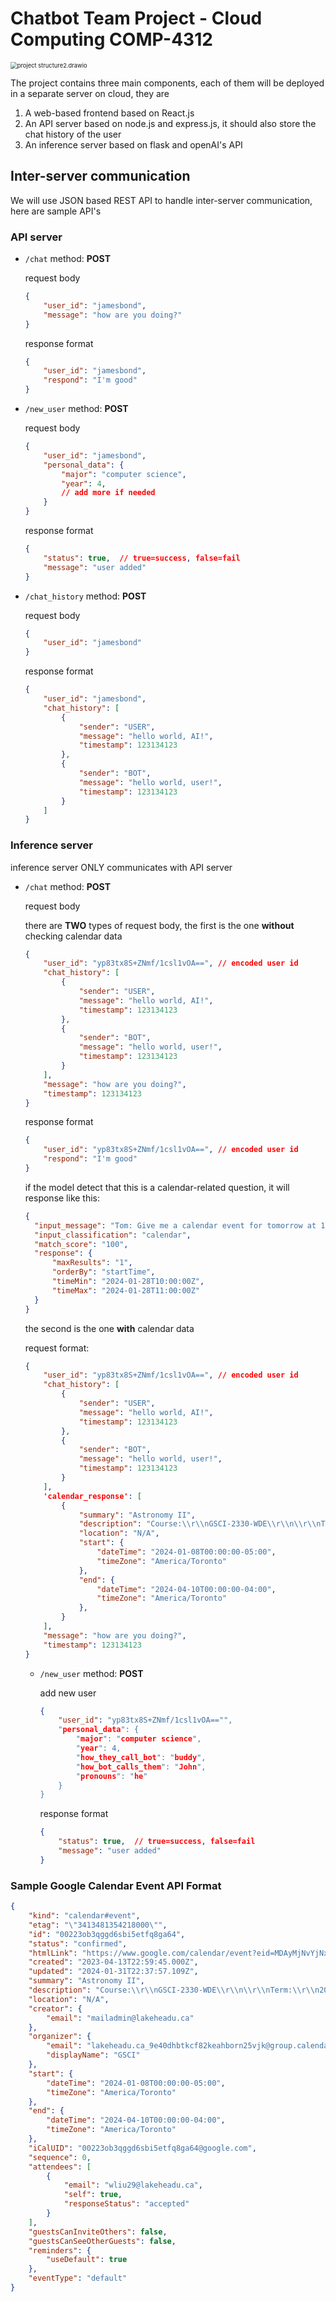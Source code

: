 # Chatbot Team Project - Cloud Computing COMP-4312



<img src="./images/project structure2.drawio.png" alt="project structure2.drawio" style="zoom:67%;" />

The project contains three main components, each of them will be deployed in a separate server on cloud, they are

1. A web-based frontend based on React.js
2. An API server based on node.js and express.js, it should also store the chat history of the user
3. An inference server based on flask and openAI's API

## Inter-server communication

We will use JSON based REST API to handle inter-server communication, here are sample API's

### API server

* `/chat` method: **POST**

  request body

  ```json
  {
      "user_id": "jamesbond",
      "message": "how are you doing?"
  }
  ```

  response format

  ```json
  {
      "user_id": "jamesbond",
      "respond": "I'm good"
  }
  ```

* `/new_user` method: **POST**

  request body

  ```json
  {
      "user_id": "jamesbond",
      "personal_data": {
          "major": "computer science",
          "year": 4,
          // add more if needed
      }
  }
  ```

  response format

  ```json
  {
      "status": true,  // true=success, false=fail
      "message": "user added"
  }
  ```

* `/chat_history` method: **POST**

  request body

  ```json
  {
      "user_id": "jamesbond"
  }
  ```

  response format

  ```json
  {
      "user_id": "jamesbond",
      "chat_history": [
          {
              "sender": "USER",
              "message": "hello world, AI!",
              "timestamp": 123134123
          },
          {
              "sender": "BOT",
              "message": "hello world, user!",
              "timestamp": 123134123
          }
      ]
  }
  ```

  

### Inference server

inference server ONLY communicates with API server

* `/chat` method: **POST**

  request body

  there are **TWO** types of request body, the first is the one **without** checking calendar data 

  ```json
  {
      "user_id": "yp83tx8S+ZNmf/1csl1vOA==", // encoded user id
      "chat_history": [
          {
              "sender": "USER",
              "message": "hello world, AI!",
              "timestamp": 123134123
          },
          {
              "sender": "BOT",
              "message": "hello world, user!",
              "timestamp": 123134123
          }
      ],
      "message": "how are you doing?",
      "timestamp": 123134123
  }
  ```

  response format

  ```json
  {
      "user_id": "yp83tx8S+ZNmf/1csl1vOA==", // encoded user id
      "respond": "I'm good"
  }
  ```

  if the model detect that this is a calendar-related question, it will response like this:

  ```json
  {
  	"input_message": "Tom: Give me a calendar event for tomorrow at 10am",
  	"input_classification": "calendar",
  	"match_score": "100",
  	"response": {
  		"maxResults": "1",
  		"orderBy": "startTime",
  		"timeMin": "2024-01-28T10:00:00Z",
  		"timeMax": "2024-01-28T11:00:00Z"
  	}
  }
  ```

  

  the second is the one **with** calendar data

  request format:

  ```json
  {
      "user_id": "yp83tx8S+ZNmf/1csl1vOA==", // encoded user id
      "chat_history": [
          {
              "sender": "USER",
              "message": "hello world, AI!",
              "timestamp": 123134123
          },
          {
              "sender": "BOT",
              "message": "hello world, user!",
              "timestamp": 123134123
          }
      ],
      'calendar_response': [
          {
              "summary": "Astronomy II",
              "description": "Course:\\r\\nGSCI-2330-WDE\\r\\n\\r\\nTerm:\\r\\n2024W\\r\\n\\r\\nFaculty Info:\\r\\nN/A\\r\\n\\r\\nInstruction Method:\\r\\nWEB\\r\\n\\r\\nNo additional scheduling information available",
              "location": "N/A",
              "start": {
                  "dateTime": "2024-01-08T00:00:00-05:00",
                  "timeZone": "America/Toronto"
              },
              "end": {
                  "dateTime": "2024-04-10T00:00:00-04:00",
                  "timeZone": "America/Toronto"
              },
          }
      ],
      "message": "how are you doing?",
      "timestamp": 123134123
  }
  ```

  * `/new_user` method: **POST**

    add new user

    ```json
    {
        "user_id": "yp83tx8S+ZNmf/1csl1vOA=="",
        "personal_data": {
            "major": "computer science",
            "year": 4,
            "how_they_call_bot": "buddy",
            "how_bot_calls_them": "John",
            "pronouns": "he"
        }
    }
    ```

    response format

    ```json
    {
        "status": true,  // true=success, false=fail
        "message": "user added"
    }
    ```


### Sample Google Calendar Event API Format

```json
{
    "kind": "calendar#event",
    "etag": "\"3413481354218000\"",
    "id": "00223ob3qggd6sbi5etfq8ga64",
    "status": "confirmed",
    "htmlLink": "https://www.google.com/calendar/event?eid=MDAyMjNvYjNxZ2dkNnNiaTVldGZxOGdhNjQgd2xpdTI5QGxha2VoZWFkdS5jYQ",
    "created": "2023-04-13T22:59:45.000Z",
    "updated": "2024-01-31T22:37:57.109Z",
    "summary": "Astronomy II",
    "description": "Course:\\r\\nGSCI-2330-WDE\\r\\n\\r\\nTerm:\\r\\n2024W\\r\\n\\r\\nFaculty Info:\\r\\nN/A\\r\\n\\r\\nInstruction Method:\\r\\nWEB\\r\\n\\r\\nNo additional scheduling information available",
    "location": "N/A",
    "creator": {
        "email": "mailadmin@lakeheadu.ca"
    },
    "organizer": {
        "email": "lakeheadu.ca_9e40dhbtkcf82keahborn25vjk@group.calendar.google.com",
        "displayName": "GSCI"
    },
    "start": {
        "dateTime": "2024-01-08T00:00:00-05:00",
        "timeZone": "America/Toronto"
    },
    "end": {
        "dateTime": "2024-04-10T00:00:00-04:00",
        "timeZone": "America/Toronto"
    },
    "iCalUID": "00223ob3qggd6sbi5etfq8ga64@google.com",
    "sequence": 0,
    "attendees": [
        {
            "email": "wliu29@lakeheadu.ca",
            "self": true,
            "responseStatus": "accepted"
        }
    ],
    "guestsCanInviteOthers": false,
    "guestsCanSeeOtherGuests": false,
    "reminders": {
        "useDefault": true
    },
    "eventType": "default"
}
```

